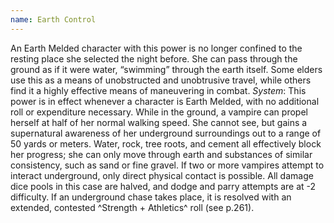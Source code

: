 ```yaml
---
name: Earth Control
---
```


An Earth Melded character with this power is no longer confined to the resting place she selected the night before. She can pass through the ground as if it were water, “swimming” through the earth itself. Some elders use this as a means of unobstructed and unobtrusive travel, while others find it a highly effective means of maneuvering in combat.
_System_: This power is in effect whenever a character is Earth Melded, with no additional roll or expenditure necessary. While in the ground, a vampire can propel herself at half of her normal walking speed. She cannot see, but gains a supernatural awareness of her underground surroundings out to a range of 50 yards or meters. Water, rock, tree roots, and cement all effectively block her progress; she can only move through earth and substances of similar consistency, such as sand or fine gravel. If two or more vampires attempt to interact underground, only direct physical contact is possible. All damage dice pools in this case are halved, and dodge and parry attempts are at -2 difficulty. If an underground chase takes place, it is resolved with an extended, contested ^Strength + Athletics^ roll (see p.261).